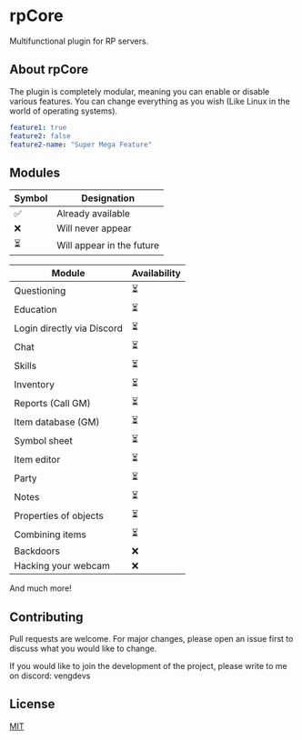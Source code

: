 # rpCore

Multifunctional plugin for RP servers.

## About rpCore

The plugin is completely modular, meaning you can enable or disable various features.
You can change everything as you wish (Like Linux in the world of operating systems).

```yaml
feature1: true
feature2: false
feature2-name: "Super Mega Feature"
```

## Modules

| Symbol | Designation |
| ------ | ----------- |
| ✅ | Already available |
| ❌ | Will never appear |
| ⏳ | Will appear in the future |

| Module                     | Availability |
| -------------------------- | ------------ |
| Questioning                | ⏳          |
| Education                  | ⏳          |
| Login directly via Discord | ⏳          |
| Chat                       | ⏳          |
| Skills                     | ⏳          |
| Inventory                  | ⏳          |
| Reports (Call GM)          | ⏳          |
| Item database (GM)         | ⏳          |
| Symbol sheet               | ⏳          |
| Item editor                | ⏳          |
| Party                      | ⏳          |
| Notes                      | ⏳          |
| Properties of objects      | ⏳          |
| Combining items            | ⏳          |
| Backdoors                  | ❌          |
| Hacking your webcam        | ❌          |

And much more!

## Contributing

Pull requests are welcome. For major changes, please open an issue first
to discuss what you would like to change.

If you would like to join the development of the project, please write to me on discord: vengdevs

## License

[MIT](https://choosealicense.com/licenses/mit/)

